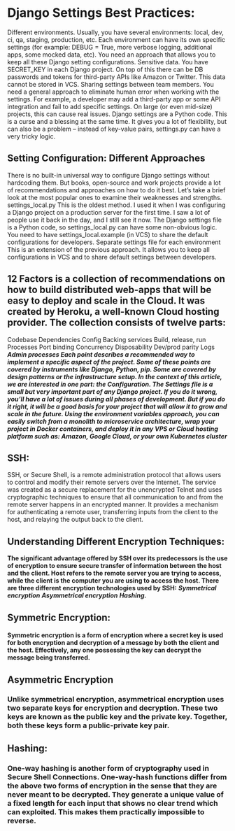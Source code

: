 # Django Settings Best Practices:
Different environments. Usually, you have several environments: local, dev, ci, qa, staging, production, etc. Each environment can have its own specific settings (for example: DEBUG = True, more verbose logging, additional apps, some mocked data, etc). You need an approach that allows you to keep all these Django setting configurations.
Sensitive data. You have SECRET_KEY in each Django project. On top of this there can be DB passwords and tokens for third-party APIs like Amazon or Twitter. This data cannot be stored in VCS.
Sharing settings between team members. You need a general approach to eliminate human error when working with the settings. For example, a developer may add a third-party app or some API integration and fail to add specific settings. On large (or even mid-size) projects, this can cause real issues.
Django settings are a Python code. This is a curse and a blessing at the same time. It gives you a lot of flexibility, but can also be a problem – instead of key-value pairs, settings.py can have a very tricky logic.

## Setting Configuration: Different Approaches
There is no built-in universal way to configure Django settings without hardcoding them. But books, open-source and work projects provide a lot of recommendations and approaches on how to do it best. Let’s take a brief look at the most popular ones to examine their weaknesses and strengths.
settings_local.py
This is the oldest method. I used it when I was configuring a Django project on a production server for the first time. I saw a lot of people use it back in the day, and I still see it now.
The Django settings file is a Python code, so settings_local.py can have some non-obvious logic. You need to have settings_local.example (in VCS) to share the default configurations for developers.
Separate settings file for each environment This is an extension of the previous approach. It allows you to keep all configurations in VCS and to share default settings between developers.
## 12 Factors is a collection of recommendations on how to build distributed web-apps that will be easy to deploy and scale in the Cloud. It was created by Heroku, a well-known Cloud hosting provider. The collection consists of twelve parts:
Codebase
Dependencies
Config
Backing services
Build, release, run
Processes
Port binding
Concurrency
Disposability
Dev/prod parity
Logs
***Admin processes Each point describes a recommended way to implement a specific aspect of the project. Some of these points are covered by instruments like Django, Python, pip. Some are covered by design patterns or the infrastructure setup. In the context of this article, we are interested in one part: the Configuration. The Settings file is a small but very important part of any Django project. If you do it wrong, you’ll have a lot of issues during all phases of development. But if you do it right, it will be a good basis for your project that will allow it to grow and scale in the future. Using the environment variables approach, you can easily switch from a monolith to microservice architecture, wrap your project in Docker containers, and deploy it in any VPS or Cloud hosting platform such as: Amazon, Google Cloud, or your own Kubernetes cluster***

## SSH:
SSH, or Secure Shell, is a remote administration protocol that allows users to control and modify their remote servers over the Internet. The service was created as a secure replacement for the unencrypted Telnet and uses cryptographic techniques to ensure that all communication to and from the remote server happens in an encrypted manner. It provides a mechanism for authenticating a remote user, transferring inputs from the client to the host, and relaying the output back to the client.

## Understanding Different Encryption Techniques:
**The significant advantage offered by SSH over its predecessors is the use of encryption to ensure secure transfer of information between the host and the client. Host refers to the remote server you are trying to access, while the client is the computer you are using to access the host. There are three different encryption technologies used by SSH:**
***Symmetrical encryption***
***Asymmetrical encryption***
***Hashing.***
## Symmetric Encryption:
#### Symmetric encryption is a form of encryption where a secret key is used for both encryption and decryption of a message by both the client and the host. Effectively, any one possessing the key can decrypt the message being transferred.

## Asymmetric Encryption
### Unlike symmetrical encryption, asymmetrical encryption uses two separate keys for encryption and decryption. These two keys are known as the public key and the private key. Together, both these keys form a public-private key pair.
## Hashing:
### One-way hashing is another form of cryptography used in Secure Shell Connections. One-way-hash functions differ from the above two forms of encryption in the sense that they are never meant to be decrypted. They generate a unique value of a fixed length for each input that shows no clear trend which can exploited. This makes them practically impossible to reverse.